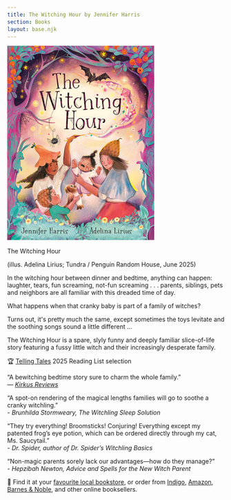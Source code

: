 ```yaml
---
title: The Witching Hour by Jennifer Harris
section: Books
layout: base.njk
---
```


<div class="max-w-prose">

<img class="mr-5 mb-5 md:max-w-sm" src="/img/the-witching-hour-cover.jpg"/>

<p class="italic font-bold mb-1 text-xl">The Witching Hour</p>

<p>(illus. Adelina Lirius; Tundra / Penguin Random House, June 2025)</p>

In the witching hour between dinner and bedtime, anything can happen: laughter, tears, fun screaming, not-fun screaming . . . parents, siblings, pets and neighbors are all familiar with this dreaded time of day.

What happens when that cranky baby is part of a family of witches?

Turns out, it's pretty much the same, except sometimes the toys levitate and the soothing songs sound a little different ...

The Witching Hour is a spare, slyly funny and deeply familiar slice-of-life story featuring a fussy little witch and their increasingly desperate family.

<quote class="font-bold px-2">🏆 <a href="https://tellingtales.org/">Telling Tales</a> 2025 Reading List selection</quote>

<p>“A bewitching bedtime story sure to charm the whole family.”<br /> ― <i><a href="https://www.kirkusreviews.com/book-reviews/jennifer-harris/the-witching-hour-2/">Kirkus Reviews</a></i></p>

<p>“A spot-on rendering of the magical lengths families will go to soothe a cranky witchling.”
</br> - <i>Brunhilda Stormweary, The Witchling Sleep Solution</i></p>

 <p>“They try everything! Broomsticks! Conjuring! Everything except my patented frog’s eye potion, which can be ordered directly through my cat, Ms. Saucytail.” 
</br> - <i>Dr. Spider, author of Dr. Spider’s Witchling Basics</i></p>

 <p>“Non-magic parents sorely lack our advantages—how do they manage?” 
</br> - <i>Hepzibah Newton, Advice and Spells for the New Witch Parent</i></p>


<p class="text-base">🛒 Find it at your <a href="https://bookshop.org/p/books/the-witching-hour-jennifer-hariss/094dc2370eca56df?ean=9781774884409">favourite local bookstore</a>, or order from <a href="https://www.indigo.ca/en-ca/the-witching-hour/9781774884409.html">Indigo</a>, <a href="https://www.amazon.com/Witching-Hour-Jennifer-Harris/dp/1774884402">Amazon</a>, <a href="https://www.barnesandnoble.com/w/the-witching-hour-jennifer-harris/1146412590">Barnes &amp; Noble</a>, and other online booksellers.</p>


</div>

